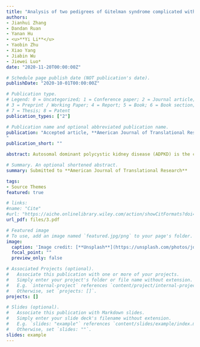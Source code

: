 ```yaml
---
title: "Analysis of two pedigrees of Gitelman syndrome complicated with proteinuria or Hashimoto's thyroiditis caused by SLC12A3 compound heterozygous mutation and literature review"
authors:
- Jianhui Zhang
- Dandan Ruan
- Yanan Hu
- <u>**Yi Li**</u> 
- Yaobin Zhu
- Xiao Yang
- Jiabin Wu
- Jiewei Luo*
date: "2020-11-20T00:00:00Z"

# Schedule page publish date (NOT publication's date).
publishDate: "2020-10-01T00:00:00Z"

# Publication type.
# Legend: 0 = Uncategorized; 1 = Conference paper; 2 = Journal article;
# 3 = Preprint / Working Paper; 4 = Report; 5 = Book; 6 = Book section;
# 7 = Thesis; 8 = Patent
publication_types: ["2"]

# Publication name and optional abbreviated publication name.
publication: "Accepted article, **American Journal of Translational Research**
"
publication_short: ""

abstract: Autosomal dominant polycystic kidney disease (ADPKD) is the common hereditary k idney disease, resulting from mutations in polycystic kidney disease 1 (PKD1) a nd polycystic kidney disease 2 (PKD2). Clinical data and genetic features of si x Chinese families including ADPKD patients were analyzed via Next generation s equencing (NGS), Sanger sequencing, and multiplex ligation-dependent probe ampl ification. In family A, the proband (115) with polycystic kidney (PK), hyperten sion, left ventricular hypertrophy, and valvular heart disease exhibited a hete rozygous nonsense mutation, c.5086C>T (p.Glnl696Ter), in PKD1 (NM_001009944). I n family B, the proband (113) with PK, polycystic liver (PL), hypertension, hyp ertrophy of the left ventricle and septum, valvular heart disease, chronic kidn ey disease (CKD) stage 5, bilateral renal calculi, and right inguinal hernia ex hibited a heterozygous missense mutation, c.6695T>C (p・Phe2232Ser), in PKD1. In family C, the proband (III1) with PK, PL, seminal vesicle cyst, hypertension, C KD stage 3, hypertrophy of the left ventricle and septum, and valvular heart di sease harbored a heterozygous nonsense mutation, c.662T>G (p.Leu221Ter), in PKD 2 (NM_000297). In family D, the proband (III3) with PK, hypertension, and CKD s tage 5 harbored a heterozygous missense mutation, c.8311G>A (p.Glu2771Lys), in PKD1. In family E, the proband (III) with PK, PL, hypertension, and CKD stage 5 exhibited a heterozygous deletion mutation, exonl5-22, in PKD1. In family F, th e proband (112) with PK, PL, CKD stage 3, hypertension, thickened interventricu lar septum, and valvular heart disease carried a heterozygous missense mutatio n, c.1649A>G (p.His550Arg), in PKD2. Thus, three novel mutation sites which are responsible for ADPKD were discovered in this study.

# Summary. An optional shortened abstract.
summary: Submitted to **American Journal of Translational Research**

tags:
- Source Themes
featured: true

# links:
#name: "Cite"
#url: "https://aiche.onlinelibrary.wiley.com/action/showCitFormats?doi=10.1002%2Fbtm2.10130"
url_pdf: files/3.pdf

# Featured image
# To use, add an image named `featured.jpg/png` to your page's folder. 
image:
  caption: 'Image credit: [**Unsplash**](https://unsplash.com/photos/jdD8gXaTZsc)'
  focal_point: ""
  preview_only: false

# Associated Projects (optional).
#   Associate this publication with one or more of your projects.
#   Simply enter your project's folder or file name without extension.
#   E.g. `internal-project` references `content/project/internal-project/index.md`.
#   Otherwise, set `projects: []`.
projects: []

# Slides (optional).
#   Associate this publication with Markdown slides.
#   Simply enter your slide deck's filename without extension.
#   E.g. `slides: "example"` references `content/slides/example/index.md`.
#   Otherwise, set `slides: ""`.
slides: example
---
```

